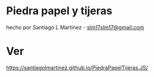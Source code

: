# Piedra papel y tijeras

hecho por Santiago L Martinez - slm17slm17@gmail.com

# Ver
https://santiagolmartinez.github.io/PiedraPapelTijeras.JS/